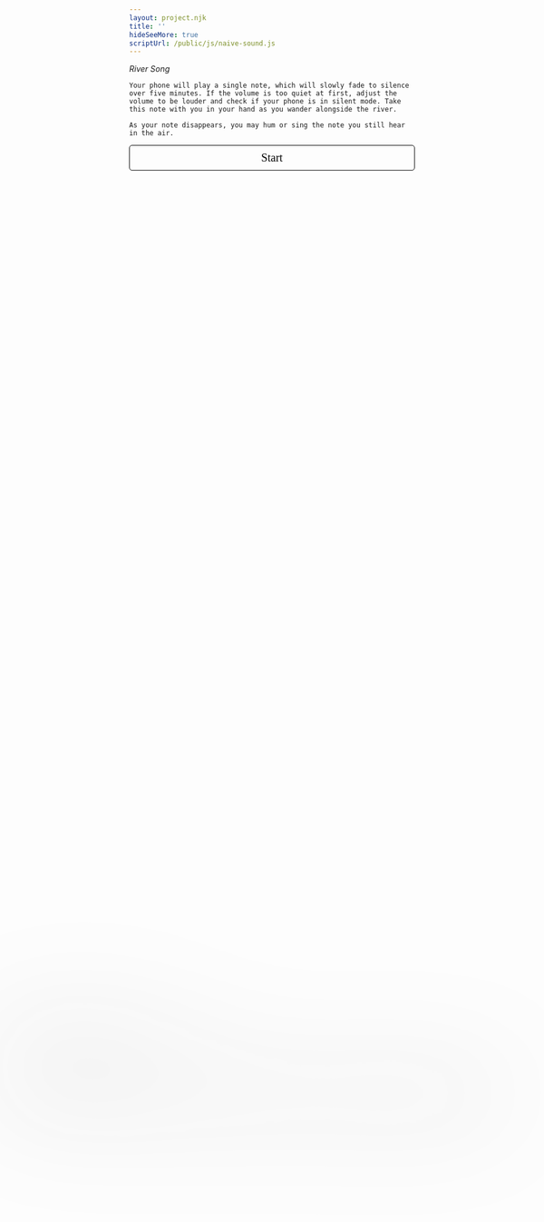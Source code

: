 ```yaml
---
layout: project.njk
title: ''
hideSeeMore: true
scriptUrl: /public/js/naive-sound.js
---
```

<div id="opening-screen" style="background-color: transparent">
  <p style="font-style:italic;">
    River Song

    Your phone will play a single note, which will slowly fade to silence over five minutes. If the volume is too quiet at first, adjust the volume to be louder and check if your phone is in silent mode. Take this note with you in your hand as you wander alongside the river.
    
    As your note disappears, you may hum or sing the note you still hear in the air.
  </p>

  <!-- <p>
    (If you don't hear any audio, make sure that your volume is up, and check that silent mode is not toggled on)
  </p> -->

  <div>
    <button id="naive-button" style="
        background-color: transparent; margin: auto; text-align: center; width: 100%; padding: 10px; border-radius: 5px; font-family: 'Ibarra Real Nova'; font-size: 20px; cursor: pointer; border: solid black 1px; color: black; transition: opacity 1s linear;">
      Start
    </button>
  </div>
</div>

<div id="closing-message" style="filter: blur(100px); transition: filter 10s ease-in-out; height: 300px; position: absolute; left: 0; right: 0; bottom: 0; top: 0; margin: auto; z-index: -1; background-color: transparent;">
  <p>"Audio is an ephemeral social architecture made of air"</p>
  <p>- Micah Silver, <em>Figures in Air</em></p>
  <p style="margin-top: 50px">This is an in initial experiment in using a web-based score for sound-making, which combines elements of user performance, text-based instruction, and web-native audio. If you would like to develop a piece within this framework, or have feedback, <a href="mailto:reubenson@gmail.com">send me an email!</a></p>
</div>

<style>
  .blur {
    filter: blur(100px);
  }

  .unblur {
    filter: blur(0px) !important;
  }
</style>

<!-- <p>

</p> -->

